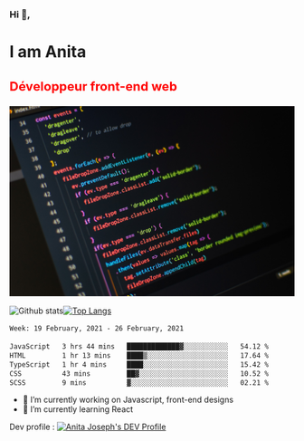 ### Hi 👋,
 <h1>I am Anita </h1>
 <h3 style="font-size:22px; color:red">Développeur front-end web</h3>
    <img src="https://github.com/Anita-joseph/Anita-joseph/blob/master/images/github-profile.jpg" style="background-size: cover;background-cposition:center" alt="Profile image" />

![Github stats](https://github-readme-stats.vercel.app/api?username=anita-joseph&show_icons=true&theme=radical)[![Top Langs](https://github-readme-stats.vercel.app/api/top-langs/?username=anita-joseph&layout=compact&hide=vue)](https://github.com/Anita-joseph/github-readme-stats)

<!--START_SECTION:waka-->
```text
Week: 19 February, 2021 - 26 February, 2021

JavaScript   3 hrs 44 mins   █████████████▓░░░░░░░░░░░   54.12 % 
HTML         1 hr 13 mins    ████▒░░░░░░░░░░░░░░░░░░░░   17.64 % 
TypeScript   1 hr 4 mins     ████░░░░░░░░░░░░░░░░░░░░░   15.42 % 
CSS          43 mins         ██▓░░░░░░░░░░░░░░░░░░░░░░   10.52 % 
SCSS         9 mins          ▓░░░░░░░░░░░░░░░░░░░░░░░░   02.21 % 
```
<!--END_SECTION:waka-->
- 🔭 I’m currently working on Javascript, front-end designs
- 🌱 I’m currently learning React

Dev profile : <a href="https://dev.to/anitajoseph">
  <img src="https://d2fltix0v2e0sb.cloudfront.net/dev-badge.svg" alt="Anita Joseph's DEV Profile" height="30" width="30">
</a>

<!-- - 👯 I’m looking to collaborate on ...
- 🤔 I’m looking for help with API, JSON
- 💬 Ask me about CSS
- 📫 How to reach me: ...
- 😄 Pronouns: ...
- ⚡ Fun fact: ...-->
